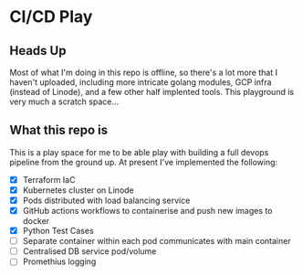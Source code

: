 # CI/CD Play

## Heads Up

Most of what I'm doing in this repo is offline, so there's a lot more that I haven't uploaded, including more intricate golang modules, GCP infra (instead of Linode), and a few other half implented tools. This playground is very much a scratch space...

## What this repo **is**

This is a play space for me to be able play with building a full devops pipeline from the ground up. At present I've implemented the following:

* [x] Terraform IaC
* [x] Kubernetes cluster on Linode
* [x] Pods distributed with load balancing service
* [x] GitHub actions workflows to containerise and push new images to docker
* [x] Python Test Cases
* [ ] Separate container within each pod communicates with main container
* [ ] Centralised DB service pod/volume
* [ ] Promethius logging
